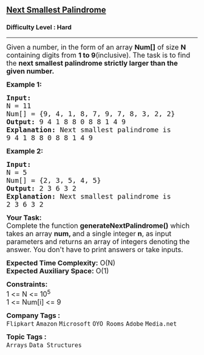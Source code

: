 <h2><a href="https://www.geeksforgeeks.org/problems/next-smallest-palindrome4740/1?page=2&difficulty=Hard&sortBy=submissions">Next Smallest Palindrome</a></h2><h3>Difficulty Level : Hard</h3><hr><div class="problems_problem_content__Xm_eO"><p><span style="font-size: 18px;">Given a number, in the form of an array <strong>Num[]</strong>&nbsp;of size <strong>N</strong> containing digits from <strong>1 to 9</strong>(inclusive). The task is to find the <strong>next smallest palindrome strictly larger than the given&nbsp;number.</strong></span></p>
<p><span style="font-size: 18px;"><strong>Example 1:</strong></span></p>
<pre><span style="font-size: 18px;"><strong>Input:
</strong>N = 11
Num[] = {9, 4, 1, 8, 7, 9, 7, 8, 3, 2, 2}
<strong>Output:</strong> 9 4 1 8 8 0 8 8 1 4 9
<strong>Explanation:</strong> Next smallest palindrome is
9 4 1 8 8 0 8 8 1 4 9
</span></pre>
<p><span style="font-size: 18px;"><strong>Example 2:</strong></span></p>
<pre><span style="font-size: 18px;"><strong>Input:
</strong>N = 5
Num[] = {2, 3, 5, 4, 5}
<strong>Output:</strong> 2 3 6 3 2
<strong>Explanation:</strong> Next smallest palindrome is
2 3 6 3 2
</span></pre>
<p><span style="font-size: 18px;"><strong>Your Task:</strong><br>Complete the function <strong>generateNextPalindrome()</strong>&nbsp;which takes an array <strong>num, </strong>and a single integer&nbsp;<strong>n</strong>, as input parameters and returns an array of integers denoting the answer. You don't have to print answers or take inputs.</span></p>
<p><span style="font-size: 18px;"><strong>Expected Time Complexity:</strong>&nbsp;O(N)<br><strong>Expected Auxiliary Space:</strong>&nbsp;O(1)</span></p>
<p><span style="font-size: 18px;"><strong>Constraints:</strong><br>1 &lt;= N &lt;= 10<sup>5</sup><br>1 &lt;= Num[i] &lt;= 9</span></p></div><p><span style=font-size:18px><strong>Company Tags : </strong><br><code>Flipkart</code>&nbsp;<code>Amazon</code>&nbsp;<code>Microsoft</code>&nbsp;<code>OYO Rooms</code>&nbsp;<code>Adobe</code>&nbsp;<code>Media.net</code>&nbsp;<br><p><span style=font-size:18px><strong>Topic Tags : </strong><br><code>Arrays</code>&nbsp;<code>Data Structures</code>&nbsp;
